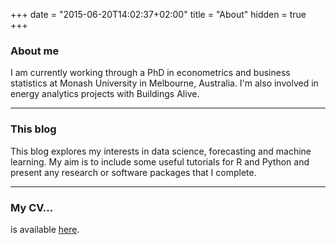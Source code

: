 +++
date = "2015-06-20T14:02:37+02:00"
title = "About"
hidden = true
+++

### About me

I am currently working through a PhD in econometrics and business statistics at Monash University in Melbourne, Australia. I'm also involved in energy analytics projects with Buildings Alive.

***

### This blog

This blog explores my interests in data science, forecasting and machine learning. My aim is to include some useful tutorials for R and Python and present any research or software packages that I complete.

***

### My CV...

is available [here](https://github.com/camroach87/academic-cv/raw/master/cv.pdf).
